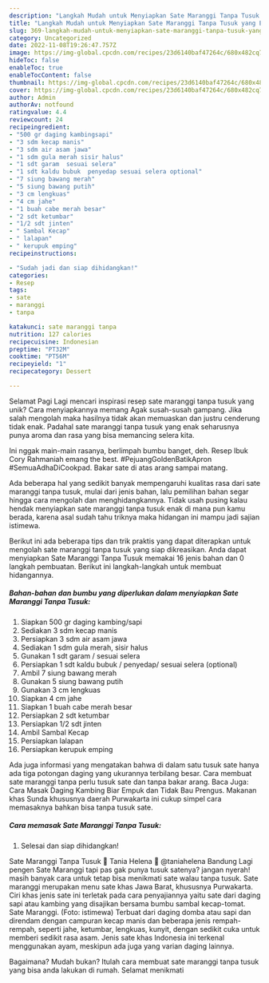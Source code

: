 ```yaml
---
description: "Langkah Mudah untuk Menyiapkan Sate Maranggi Tanpa Tusuk yang Enak, Sempurna"
title: "Langkah Mudah untuk Menyiapkan Sate Maranggi Tanpa Tusuk yang Enak, Sempurna"
slug: 369-langkah-mudah-untuk-menyiapkan-sate-maranggi-tanpa-tusuk-yang-enak-sempurna
category: Uncategorized
date: 2022-11-08T19:26:47.757Z
image: https://img-global.cpcdn.com/recipes/23d6140baf47264c/680x482cq70/sate-maranggi-tanpa-tusuk-foto-resep-utama.jpg
hideToc: false
enableToc: true
enableTocContent: false
thumbnail: https://img-global.cpcdn.com/recipes/23d6140baf47264c/680x482cq70/sate-maranggi-tanpa-tusuk-foto-resep-utama.jpg
cover: https://img-global.cpcdn.com/recipes/23d6140baf47264c/680x482cq70/sate-maranggi-tanpa-tusuk-foto-resep-utama.jpg
author: Admin
authorAv: notfound
ratingvalue: 4.4
reviewcount: 24
recipeingredient:
- "500 gr daging kambingsapi"
- "3 sdm kecap manis"
- "3 sdm air asam jawa"
- "1 sdm gula merah sisir halus"
- "1 sdt garam  sesuai selera"
- "1 sdt kaldu bubuk  penyedap sesuai selera optional"
- "7 siung bawang merah"
- "5 siung bawang putih"
- "3 cm lengkuas"
- "4 cm jahe"
- "1 buah cabe merah besar"
- "2 sdt ketumbar"
- "1/2 sdt jinten"
- " Sambal Kecap"
- " lalapan"
- " kerupuk emping"
recipeinstructions:

- "Sudah jadi dan siap dihidangkan!"
categories:
- Resep
tags:
- sate
- maranggi
- tanpa

katakunci: sate maranggi tanpa 
nutrition: 127 calories
recipecuisine: Indonesian
preptime: "PT32M"
cooktime: "PT56M"
recipeyield: "1"
recipecategory: Dessert

---
```



Selamat Pagi Lagi mencari inspirasi resep sate maranggi tanpa tusuk yang unik? Cara menyiapkannya memang Agak susah-susah gampang. Jika salah mengolah maka hasilnya tidak akan memuaskan dan justru cenderung tidak enak. Padahal sate maranggi tanpa tusuk yang enak seharusnya punya aroma dan rasa yang bisa memancing selera kita.


Ini nggak main-main rasanya, berlimpah bumbu banget, deh. Resep Ibuk Cory Rahmaniah emang the best. #PejuangGoldenBatikApron #SemuaAdhaDiCookpad. Bakar sate di atas arang sampai matang.

Ada beberapa hal yang sedikit banyak mempengaruhi kualitas rasa dari sate maranggi tanpa tusuk, mulai dari jenis bahan, lalu pemilihan bahan segar hingga cara mengolah dan menghidangkannya. Tidak usah pusing kalau hendak menyiapkan sate maranggi tanpa tusuk enak di mana pun kamu berada, karena asal sudah tahu triknya maka hidangan ini mampu jadi sajian istimewa.


Berikut ini ada beberapa tips dan trik praktis yang dapat diterapkan untuk mengolah sate maranggi tanpa tusuk yang siap dikreasikan. Anda dapat menyiapkan Sate Maranggi Tanpa Tusuk memakai 16 jenis bahan dan 0 langkah pembuatan. Berikut ini langkah-langkah untuk membuat hidangannya.

<!--inarticleads1-->

##### Bahan-bahan dan bumbu yang diperlukan dalam menyiapkan Sate Maranggi Tanpa Tusuk:

1. Siapkan 500 gr daging kambing/sapi
1. Sediakan 3 sdm kecap manis
1. Persiapkan 3 sdm air asam jawa
1. Sediakan 1 sdm gula merah, sisir halus
1. Gunakan 1 sdt garam / sesuai selera
1. Persiapkan 1 sdt kaldu bubuk / penyedap/ sesuai selera (optional)
1. Ambil 7 siung bawang merah
1. Gunakan 5 siung bawang putih
1. Gunakan 3 cm lengkuas
1. Siapkan 4 cm jahe
1. Siapkan 1 buah cabe merah besar
1. Persiapkan 2 sdt ketumbar
1. Persiapkan 1/2 sdt jinten
1. Ambil  Sambal Kecap
1. Persiapkan  lalapan
1. Persiapkan  kerupuk emping


Ada juga informasi yang mengatakan bahwa di dalam satu tusuk sate hanya ada tiga potongan daging yang ukurannya terbilang besar. Cara membuat sate maranggi tanpa perlu tusuk sate dan tanpa bakar arang. Baca Juga: Cara Masak Daging Kambing Biar Empuk dan Tidak Bau Prengus. Makanan khas Sunda khususnya daerah Purwakarta ini cukup simpel cara memasaknya bahkan bisa tanpa tusuk sate. 

<!--inarticleads2-->

##### Cara memasak Sate Maranggi Tanpa Tusuk:


1. Selesai dan siap dihidangkan!

Sate Maranggi Tanpa Tusuk 🍒 Tania Helena 🍒 @taniahelena Bandung Lagi pengen Sate Maranggi tapi pas gak punya tusuk satenya? jangan nyerah! masih banyak cara untuk tetap bisa menikmati sate walau tanpa tusuk. Sate maranggi merupakan menu sate khas Jawa Barat, khususnya Purwakarta. Ciri khas jenis sate ini terletak pada cara penyajiannya yaitu sate dari daging sapi atau kambing yang disajikan bersama bumbu sambal kecap-tomat. Sate Maranggi. (Foto: istimewa) Terbuat dari daging domba atau sapi dan direndam dengan campuran kecap manis dan beberapa jenis rempah-rempah, seperti jahe, ketumbar, lengkuas, kunyit, dengan sedikit cuka untuk memberi sedikit rasa asam. Jenis sate khas Indonesia ini terkenal menggunakan ayam, meskipun ada juga yang varian daging lainnya. 

Bagaimana? Mudah bukan? Itulah cara membuat sate maranggi tanpa tusuk yang bisa anda lakukan di rumah. Selamat menikmati
